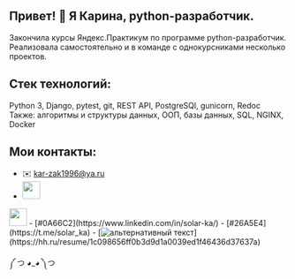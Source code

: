 ## Привет! 👋 Я Карина, python-разработчик.
Закончила курсы Яндекс.Практикум по программе python-разработчик. Реализовала самостоятельно и в команде с однокурсниками несколько проектов.

## Стек технологий: 
Python 3, Django, pytest, git, REST API, PostgreSQl, gunicorn, Redoc
Также: алгоритмы и структуры данных, ООП, базы данных, SQL, NGINX, Docker

## Мои контакты:
- :envelope: kar-zak1996@ya.ru
- <img height="32" width="32" src="https:/simple-icons@v7/icons/[telegram].svg" />
<img height="32" width="32" src="https://simpleicons.org/icons/telegram.svg" />
- [#0A66C2](https://www.linkedin.com/in/solar-ka/)
- [#26A5E4](https://t.me/solar_ka)
- [<img src="[https://www.google.com/search?q=hh+%D0%BB%D0%BE%D0%B3%D0%BE%D1%82%D0%B8%D0%BF&sxsrf=ALiCzsZRuaVrfDV14fd_LocgxC8y97j_BA:1663239238783&source=lnms&tbm=isch&sa=X&ved=2ahUKEwja7oOA0Zb6AhVqiYsKHTCKBgkQ_AUoAXoECAEQAw&biw=1396&bih=633&dpr=1.38#imgrc=0S-T64t7kh9aoM" alt="альтернативный текст">](https://hh.ru/resume/1c098656ff0b3d9d1a0039ed1f46436d37637a)

༼ つ ◕_◕ ༽つ
<!--
**solar-ka/solar-ka** is a ✨ _special_ ✨ repository because its `README.md` (this file) appears on your GitHub profile.

Here are some ideas to get you started:

- 🔭 I’m currently working on ...
- 🌱 I’m currently learning ...
- 👯 I’m looking to collaborate on ...
- 🤔 I’m looking for help with ...
- 💬 Ask me about ...
- 📫 How to reach me: ...
- 😄 Pronouns: ...
- ⚡ Fun fact: ...
-->
